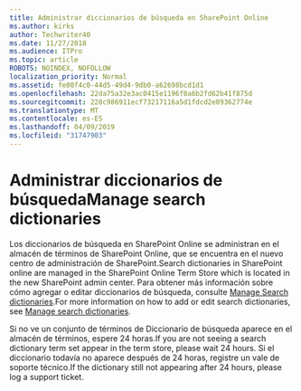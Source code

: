 ```yaml
---
title: Administrar diccionarios de búsqueda en SharePoint Online
ms.author: kirks
author: Techwriter40
ms.date: 11/27/2018
ms.audience: ITPro
ms.topic: article
ROBOTS: NOINDEX, NOFOLLOW
localization_priority: Normal
ms.assetid: fe00f4c0-44d5-49d4-9db0-a62698bcd1d1
ms.openlocfilehash: 22da75a32e3ac0415e1196f8a6b2fd62b41f875d
ms.sourcegitcommit: 228c986911ecf73217116a5d1fdcd2e89362774e
ms.translationtype: MT
ms.contentlocale: es-ES
ms.lasthandoff: 04/09/2019
ms.locfileid: "31747903"
---
```

# <a name="manage-search-dictionaries"></a><span data-ttu-id="15d28-102">Administrar diccionarios de búsqueda</span><span class="sxs-lookup"><span data-stu-id="15d28-102">Manage search dictionaries</span></span>

<span data-ttu-id="15d28-103">Los diccionarios de búsqueda en SharePoint Online se administran en el almacén de términos de SharePoint Online, que se encuentra en el nuevo centro de administración de SharePoint.</span><span class="sxs-lookup"><span data-stu-id="15d28-103">Search dictionaries in SharePoint online are managed in the SharePoint Online Term Store which is located in the new SharePoint admin center.</span></span> <span data-ttu-id="15d28-104">Para obtener más información sobre cómo agregar o editar diccionarios de búsqueda, consulte [Manage Search dictionaries](https://go.microsoft.com/fwlink/?linkid=2044669&amp;clcid=0x409).</span><span class="sxs-lookup"><span data-stu-id="15d28-104">For more information on how to add or edit search dictionaries, see [Manage search dictionaries](https://go.microsoft.com/fwlink/?linkid=2044669&amp;clcid=0x409).</span></span>
  
<span data-ttu-id="15d28-105">Si no ve un conjunto de términos de Diccionario de búsqueda aparece en el almacén de términos, espere 24 horas.</span><span class="sxs-lookup"><span data-stu-id="15d28-105">If you are not seeing a search dictionary term set appear in the term store, please wait 24 hours.</span></span> <span data-ttu-id="15d28-106">Si el diccionario todavía no aparece después de 24 horas, registre un vale de soporte técnico.</span><span class="sxs-lookup"><span data-stu-id="15d28-106">If the dictionary still not appearing after 24 hours, please log a support ticket.</span></span>
  

